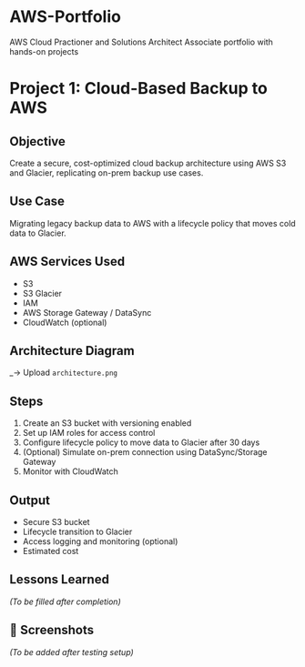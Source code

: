 # AWS-Portfolio
AWS Cloud Practioner and Solutions Architect Associate portfolio with hands-on projects
# Project 1: Cloud-Based Backup to AWS

##  Objective
Create a secure, cost-optimized cloud backup architecture using AWS S3 and Glacier, replicating on-prem backup use cases.

##  Use Case
Migrating legacy backup data to AWS with a lifecycle policy that moves cold data to Glacier.

##  AWS Services Used
- S3
- S3 Glacier
- IAM
- AWS Storage Gateway / DataSync
- CloudWatch (optional)

##  Architecture Diagram
_→ Upload `architecture.png`

##  Steps
1. Create an S3 bucket with versioning enabled
2. Set up IAM roles for access control
3. Configure lifecycle policy to move data to Glacier after 30 days
4. (Optional) Simulate on-prem connection using DataSync/Storage Gateway
5. Monitor with CloudWatch

##  Output
- Secure S3 bucket
- Lifecycle transition to Glacier
- Access logging and monitoring (optional)
- Estimated cost

##  Lessons Learned
_(To be filled after completion)_

## 📸 Screenshots
_(To be added after testing setup)_

